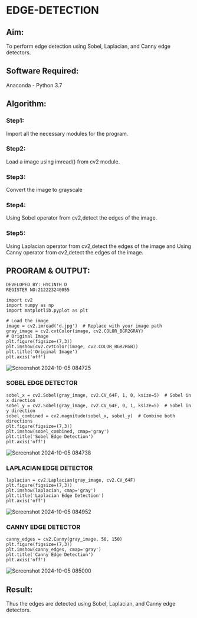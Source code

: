 # EDGE-DETECTION
## Aim:
To perform edge detection using Sobel, Laplacian, and Canny edge detectors.

## Software Required:
Anaconda - Python 3.7

## Algorithm:
### Step1:
Import all the necessary modules for the program.

### Step2:
Load a image using imread() from cv2 module.

### Step3:
Convert the image to grayscale

### Step4:
Using Sobel operator from cv2,detect the edges of the image.

### Step5:

Using Laplacian operator from cv2,detect the edges of the image and Using Canny operator from cv2,detect the edges of the image.

## PROGRAM & OUTPUT:
```
DEVELOPED BY: HYCINTH D
REGISTER NO:212223240055
```
```
import cv2
import numpy as np
import matplotlib.pyplot as plt

# Load the image
image = cv2.imread('d.jpg')  # Replace with your image path
gray_image = cv2.cvtColor(image, cv2.COLOR_BGR2GRAY)
# Original Image
plt.figure(figsize=(7,3))
plt.imshow(cv2.cvtColor(image, cv2.COLOR_BGR2RGB))
plt.title('Original Image')
plt.axis('off')
```
![Screenshot 2024-10-05 084725](https://github.com/user-attachments/assets/d17ca973-d858-41f8-9d47-1e74f26dd53b)

### SOBEL EDGE DETECTOR
```
sobel_x = cv2.Sobel(gray_image, cv2.CV_64F, 1, 0, ksize=5)  # Sobel in x direction
sobel_y = cv2.Sobel(gray_image, cv2.CV_64F, 0, 1, ksize=5)  # Sobel in y direction
sobel_combined = cv2.magnitude(sobel_x, sobel_y)  # Combine both directions
plt.figure(figsize=(7,3))
plt.imshow(sobel_combined, cmap='gray')
plt.title('Sobel Edge Detection')
plt.axis('off')
```
![Screenshot 2024-10-05 084738](https://github.com/user-attachments/assets/37cda12c-f0c0-4b25-b873-37e3d17065b8)

### LAPLACIAN EDGE DETECTOR
```
laplacian = cv2.Laplacian(gray_image, cv2.CV_64F)
plt.figure(figsize=(7,3))
plt.imshow(laplacian, cmap='gray')
plt.title('Laplacian Edge Detection')
plt.axis('off')
```
![Screenshot 2024-10-05 084952](https://github.com/user-attachments/assets/b73d583c-1d31-49a8-b1aa-b0584c7ae5ae)

### CANNY EDGE DETECTOR
```
canny_edges = cv2.Canny(gray_image, 50, 150)
plt.figure(figsize=(7,3))
plt.imshow(canny_edges, cmap='gray')
plt.title('Canny Edge Detection')
plt.axis('off')
```
![Screenshot 2024-10-05 085000](https://github.com/user-attachments/assets/f2bce8d3-76b5-49b4-ad1c-2eea4600c358)

## Result:
Thus the edges are detected using Sobel, Laplacian, and Canny edge detectors.

